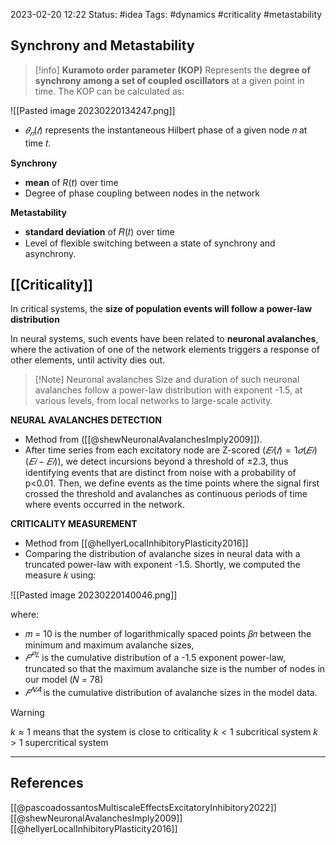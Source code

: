 2023-02-20 12:22
Status: #idea 
Tags: #dynamics #criticality #metastability

## Synchrony and Metastability

>[!info] **Kuramoto order parameter (KOP)**
> Represents the **degree of synchrony among a set of coupled oscillators** at a given point in time. The KOP can be calculated as:

![[Pasted image 20230220134247.png]]

- $𝜃_𝑛(𝑡)$ represents the instantaneous Hilbert phase of a given node 𝑛 at time 𝑡.

**Synchrony** 
- **mean** of $R(t)$ over time
- Degree of phase coupling between nodes in the network

**Metastability** 
- **standard deviation** of 𝑅(𝑡) over time
- Level of flexible switching between a state of synchrony and asynchrony.


## [[Criticality]]

In critical systems, the **size of population events will follow a power-law distribution**

In neural systems, such events have been related to **neuronal avalanches**, where the activation of one of the network elements triggers a response of other elements, until activity dies out.

>[!Note] Neuronal avalanches
>Size and duration of such neuronal avalanches follow a power-law distribution with exponent -1.5, at various levels, from local networks to large-scale activity.

**NEURAL AVALANCHES DETECTION**
- Method from ([[@shewNeuronalAvalanchesImply2009]]). 
- After time series from each excitatory node are Z-scored ($𝐸𝑖(𝑡) = 1 𝜎(𝐸𝑖 ) (𝐸𝑖 − 𝐸𝑖)$), we detect incursions beyond a threshold of ±2.3, thus identifying events that are distinct from noise with a probability of p<0.01. Then, we define events as the time points where the signal first crossed the threshold and avalanches as continuous periods of time where events occurred in the network.

**CRITICALITY MEASUREMENT**
- Method from [[@hellyerLocalInhibitoryPlasticity2016]]
- Comparing the distribution of avalanche sizes in neural data with a truncated power-law with exponent -1.5. Shortly, we computed the measure 𝑘 using:

![[Pasted image 20230220140046.png]]

where:
- 𝑚 = 10 is the number of logarithmically spaced points 𝛽𝑛 between the minimum and maximum avalanche sizes, 
- $𝐹^{𝑃𝐿}$ is the cumulative distribution of a -1.5 exponent power-law, truncated so that the maximum avalanche size is the number of nodes in our model (𝑁 = 78)
- $𝐹^{𝑁𝐴}$ is the cumulative distribution of avalanche sizes in the model data.

>[!warning]
> $k \approx 1$ means that the system is close to criticality
> $k < 1$ subcritical system
> $k > 1$ supercritical system

---
## References

[[@pascoadossantosMultiscaleEffectsExcitatoryInhibitory2022]]
[[@shewNeuronalAvalanchesImply2009]]
[[@hellyerLocalInhibitoryPlasticity2016]]